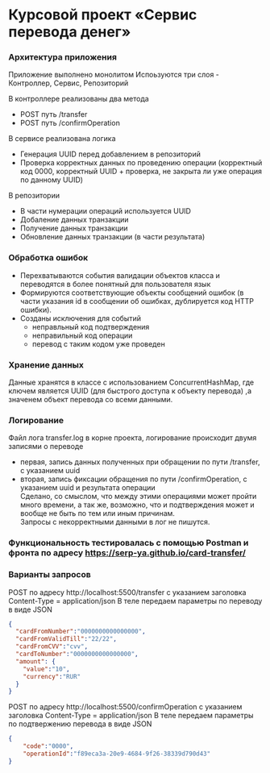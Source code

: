 # Курсовой проект «Сервис перевода денег»


### Архитектура приложения 
Приложение выполнено монолитом
Испоьзуются три слоя - Контроллер, Сервис, Репозиторий

В контроллере реализованы два метода 
* POST путь /transfer
* POST путь /confirmOperation

В сервисе реализована логика
* Генерация UUID перед добавлением в репозиторий
* Проверка корректных данных по проведению операции (корректный код 0000, корректный UUID + проверка, не закрыта ли уже операция по данному UUID)

В репозитории
* В части нумерации операций используется UUID
* Добаление данных транзакции
* Получение данных транзакции 
* Обновление данных транзакции (в части результата)

### Обработка ошибок
* Перехватываются события валидации объектов класса и переводятся в более понятный для пользователя язык
* Формируются соответствующие объекты сообщений ошибок (в части указания id в сообщении об ошибках, дублируется код HTTP ошибки).
* Созданы исключения для событий
  * неправльный код подтверждения
  * неправильный код операции
  * перевод с таким кодом уже проведен

### Хранение данных 
Данные хранятся в классе с использованием ConcurrentHashMap, где ключем является UUID (для быстрого доступа к объекту перевода) ,а значенем объект перевода со всеми данными. 


### Логирование
Файл лога transfer.log в корне проекта, логирование происходит двумя записями о переводе
* первая, запись данных полученных при обращении по пути /transfer, с указанием uuid
* вторая, запись фиксации обращения по пути /confirmOperation, с указанием uuid и результата операции  
Сделано, со смыслом, что между этими операциями может пройти много времени, а так же, возможно, что и подтверждения может и вообще не быть по тем или иным причинам.  
Запросы с некорректными данными в лог не пишутся.

### Функциональность тестировалась с помощью Postman и фронта по адресу https://serp-ya.github.io/card-transfer/

### Варианты запросов
POST по адресу http://localhost:5500/transfer
с указанием заголовка Content-Type = application/json
В теле передаем параметры по переводу в виде JSON
```json
{
  "cardFromNumber":"0000000000000000",
  "cardFromValidTill":"22/22",
  "cardFromCVV":"cvv",
  "cardToNumber":"0000000000000000",
  "amount": {
    "value":"10",
    "currency":"RUR"
  }
}
```

POST по адресу http://localhost:5500/confirmOperation
с указанием заголовка Content-Type = application/json
В теле передаем параметры по подтвержению перевода в виде JSON
```json
{
    "code":"0000",
    "operationId":"f89eca3a-20e9-4684-9f26-38339d790d43"
}
```